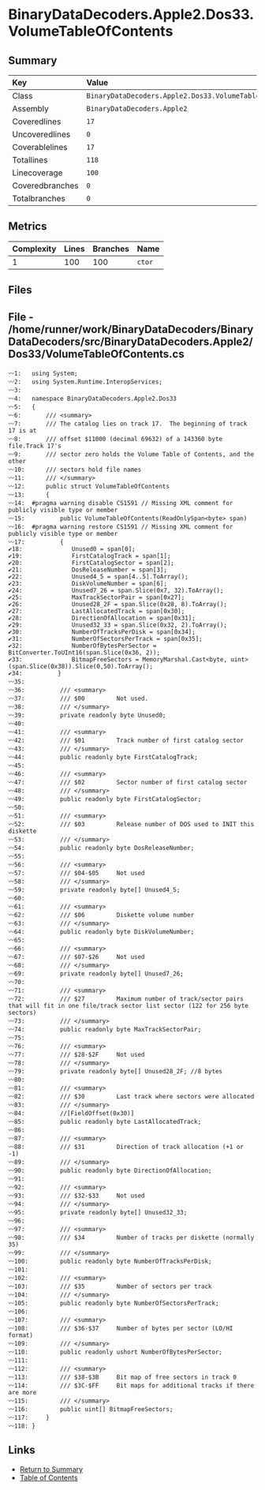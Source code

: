 ﻿# BinaryDataDecoders.Apple2.Dos33.VolumeTableOfContents

## Summary

| Key             | Value                                                   |
| :-------------- | :------------------------------------------------------ |
| Class           | `BinaryDataDecoders.Apple2.Dos33.VolumeTableOfContents` |
| Assembly        | `BinaryDataDecoders.Apple2`                             |
| Coveredlines    | `17`                                                    |
| Uncoveredlines  | `0`                                                     |
| Coverablelines  | `17`                                                    |
| Totallines      | `118`                                                   |
| Linecoverage    | `100`                                                   |
| Coveredbranches | `0`                                                     |
| Totalbranches   | `0`                                                     |

## Metrics

| Complexity | Lines | Branches | Name    |
| :--------- | :---- | :------- | :------ |
| 1          | 100   | 100      | `ctor`  |

## Files

## File - /home/runner/work/BinaryDataDecoders/BinaryDataDecoders/src/BinaryDataDecoders.Apple2/Dos33/VolumeTableOfContents.cs

```CSharp
〰1:   using System;
〰2:   using System.Runtime.InteropServices;
〰3:   
〰4:   namespace BinaryDataDecoders.Apple2.Dos33
〰5:   {
〰6:       /// <summary>
〰7:       /// The catalog lies on track 17.  The beginning of track 17 is at
〰8:       /// offset $11000 (decimal 69632) of a 143360 byte file.Track 17's
〰9:       /// sector zero holds the Volume Table of Contents, and the other
〰10:      /// sectors hold file names
〰11:      /// </summary>
〰12:      public struct VolumeTableOfContents
〰13:      {
〰14:  #pragma warning disable CS1591 // Missing XML comment for publicly visible type or member
〰15:          public VolumeTableOfContents(ReadOnlySpan<byte> span)
〰16:  #pragma warning restore CS1591 // Missing XML comment for publicly visible type or member
〰17:          {
✔18:              Unused0 = span[0];
✔19:              FirstCatalogTrack = span[1];
✔20:              FirstCatalogSector = span[2];
✔21:              DosReleaseNumber = span[3];
✔22:              Unused4_5 = span[4..5].ToArray();
✔23:              DiskVolumeNumber = span[6];
✔24:              Unused7_26 = span.Slice(0x7, 32).ToArray();
✔25:              MaxTrackSectorPair = span[0x27];
✔26:              Unused28_2F = span.Slice(0x28, 8).ToArray();
✔27:              LastAllocatedTrack = span[0x30];
✔28:              DirectionOfAllocation = span[0x31];
✔29:              Unused32_33 = span.Slice(0x32, 2).ToArray();
✔30:              NumberOfTracksPerDisk = span[0x34];
✔31:              NumberOfSectorsPerTrack = span[0x35];
✔32:              NumberOfBytesPerSector = BitConverter.ToUInt16(span.Slice(0x36, 2));
✔33:              BitmapFreeSectors = MemoryMarshal.Cast<byte, uint>(span.Slice(0x38)).Slice(0,50).ToArray();
✔34:          }
〰35:  
〰36:          /// <summary>
〰37:          /// $00         Not used.
〰38:          /// </summary>
〰39:          private readonly byte Unused0;
〰40:  
〰41:          /// <summary>
〰42:          /// $01         Track number of first catalog sector
〰43:          /// </summary>
〰44:          public readonly byte FirstCatalogTrack;
〰45:  
〰46:          /// <summary>
〰47:          /// $02         Sector number of first catalog sector
〰48:          /// </summary>
〰49:          public readonly byte FirstCatalogSector;
〰50:  
〰51:          /// <summary>
〰52:          /// $03         Release number of DOS used to INIT this diskette
〰53:          /// </summary>
〰54:          public readonly byte DosReleaseNumber;
〰55:  
〰56:          /// <summary>
〰57:          /// $04-$05     Not used
〰58:          /// </summary>
〰59:          private readonly byte[] Unused4_5;
〰60:  
〰61:          /// <summary>
〰62:          /// $06         Diskette volume number
〰63:          /// </summary>
〰64:          public readonly byte DiskVolumeNumber;
〰65:  
〰66:          /// <summary>
〰67:          /// $07-$26     Not used
〰68:          /// </summary>
〰69:          private readonly byte[] Unused7_26;
〰70:  
〰71:          /// <summary>
〰72:          /// $27         Maximum number of track/sector pairs that will fit in one file/track sector list sector (122 for 256 byte sectors)
〰73:          /// </summary>
〰74:          public readonly byte MaxTrackSectorPair;
〰75:  
〰76:          /// <summary>
〰77:          /// $28-$2F     Not used
〰78:          /// </summary>
〰79:          private readonly byte[] Unused28_2F; //8 bytes
〰80:  
〰81:          /// <summary>
〰82:          /// $30         Last track where sectors were allocated
〰83:          /// </summary>
〰84:          //[FieldOffset(0x30)]
〰85:          public readonly byte LastAllocatedTrack;
〰86:  
〰87:          /// <summary>
〰88:          /// $31         Direction of track allocation (+1 or -1)
〰89:          /// </summary>
〰90:          public readonly byte DirectionOfAllocation;
〰91:  
〰92:          /// <summary>
〰93:          /// $32-$33     Not used
〰94:          /// </summary>
〰95:          private readonly byte[] Unused32_33;
〰96:  
〰97:          /// <summary>
〰98:          /// $34         Number of tracks per diskette (normally 35)
〰99:          /// </summary>
〰100:         public readonly byte NumberOfTracksPerDisk;
〰101: 
〰102:         /// <summary>
〰103:         /// $35         Number of sectors per track
〰104:         /// </summary>
〰105:         public readonly byte NumberOfSectorsPerTrack;
〰106: 
〰107:         /// <summary>
〰108:         /// $36-$37     Number of bytes per sector (LO/HI format)
〰109:         /// </summary>
〰110:         public readonly ushort NumberOfBytesPerSector;
〰111: 
〰112:         /// <summary>
〰113:         /// $38-$3B     Bit map of free sectors in track 0
〰114:         /// $3C-$FF     Bit maps for additional tracks if there are more
〰115:         /// </summary>
〰116:         public uint[] BitmapFreeSectors;
〰117:     }
〰118: }
```

## Links

* [Return to Summary](Summary.md)
* [Table of Contents](../TOC.md)

